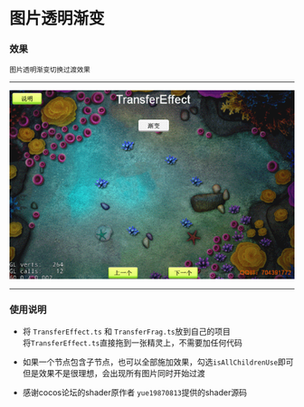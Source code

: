 # 图片透明渐变

### 效果
`图片透明渐变切换过渡效果`

---

![图片透明渐变](../../../screenshots/transfer.gif)

---


### 使用说明
- 将 `TransferEffect.ts` 和 `TransferFrag.ts`放到自己的项目<br>将`TransferEffect.ts`直接拖到一张精灵上，不需要加任何代码

- 如果一个节点包含子节点，也可以全部施加效果，勾选`isAllChildrenUse`即可
<br>但是效果不是很理想，会出现所有图片同时开始过渡

- 感谢cocos论坛的shader原作者 `yue19870813`提供的shader源码